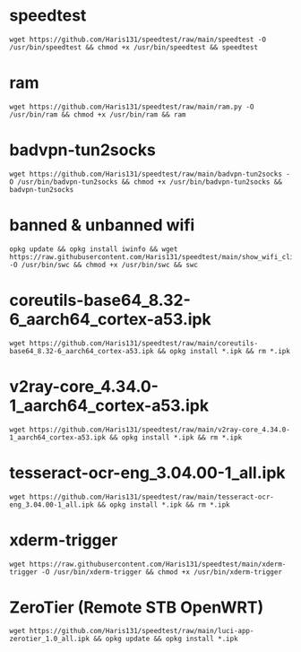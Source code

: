 # speedtest
```
wget https://github.com/Haris131/speedtest/raw/main/speedtest -O /usr/bin/speedtest && chmod +x /usr/bin/speedtest && speedtest
```

# ram
```
wget https://github.com/Haris131/speedtest/raw/main/ram.py -O /usr/bin/ram && chmod +x /usr/bin/ram && ram
```

# badvpn-tun2socks
```
wget https://github.com/Haris131/speedtest/raw/main/badvpn-tun2socks -O /usr/bin/badvpn-tun2socks && chmod +x /usr/bin/badvpn-tun2socks && badvpn-tun2socks
```

# banned & unbanned wifi
```
opkg update && opkg install iwinfo && wget https://raw.githubusercontent.com/Haris131/speedtest/main/show_wifi_clients -O /usr/bin/swc && chmod +x /usr/bin/swc && swc
```

# coreutils-base64_8.32-6_aarch64_cortex-a53.ipk
```
wget https://github.com/Haris131/speedtest/raw/main/coreutils-base64_8.32-6_aarch64_cortex-a53.ipk && opkg install *.ipk && rm *.ipk
```

# v2ray-core_4.34.0-1_aarch64_cortex-a53.ipk
```
wget https://github.com/Haris131/speedtest/raw/main/v2ray-core_4.34.0-1_aarch64_cortex-a53.ipk && opkg install *.ipk && rm *.ipk
```

# tesseract-ocr-eng_3.04.00-1_all.ipk
```
wget https://github.com/Haris131/speedtest/raw/main/tesseract-ocr-eng_3.04.00-1_all.ipk && opkg install *.ipk && rm *.ipk
```

# xderm-trigger
```
wget https://raw.githubusercontent.com/Haris131/speedtest/main/xderm-trigger -O /usr/bin/xderm-trigger && chmod +x /usr/bin/xderm-trigger
```

# ZeroTier (Remote STB OpenWRT)
```
wget https://github.com/Haris131/speedtest/raw/main/luci-app-zerotier_1.0_all.ipk && opkg update && opkg install *.ipk
```
